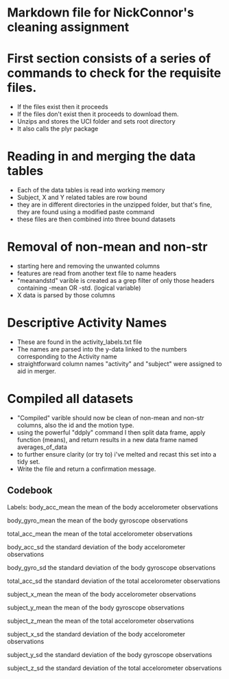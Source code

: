 # Markdown file for NickConnor's cleaning assignment

# First section consists of a series of commands to check for the requisite files. 
- If the files exist then it proceeds
- If the files don't exist then it proceeds to download them.
- Unzips and stores the UCI folder and sets root directory
- It also calls the plyr package 

# Reading in and merging the data tables
- Each of the data tables is read into working memory
- Subject, X and Y related tables are row bound
- they are in different directories in the unzipped folder, but that's fine, they are found using a modified paste command
- these files are then combined into three bound datasets

# Removal of non-mean and non-str
- starting here and removing the unwanted columns
- features are read from another text file to name headers
- "meanandstd" varible is created as a grep filter of only those headers containing -mean OR -std. (logical variable)
- X data is parsed by those columns

# Descriptive Activity Names 
- These are found in the activity_labels.txt file
- The names are parsed into the y-data linked to the numbers corresponding to the Activity name
- straightforward column names "activity" and "subject" were assigned to aid in merger.

# Compiled all datasets
- "Compiled" varible should now be clean of non-mean and non-str columns, also the id and the motion type.
- using the powerful "ddply" command I then split data frame, apply function (means), and return results in a new data frame named averages_of_data
- to further ensure clarity (or try to) i've melted and recast this set into a tidy set.
- Write the file and return a confirmation message. 

## Codebook

Labels:
body_acc_mean
the mean of the body accelorometer observations

body_gyro_mean
the mean of the body gyroscope observations

total_acc_mean
the mean of the total accelorometer observations

body_acc_sd
the standard deviation of the body accelorometer observations

body_gyro_sd
the standard deviation of the body gyroscope observations

total_acc_sd
the standard deviation of the total accelorometer observations

subject_x_mean
the mean of the body accelorometer observations

subject_y_mean
the mean of the body gyroscope observations

subject_z_mean
the mean of the total accelorometer observations

subject_x_sd
the standard deviation of the body accelorometer observations

subject_y_sd
the standard deviation of the body gyroscope observations

subject_z_sd
the standard deviation of the total accelorometer observations